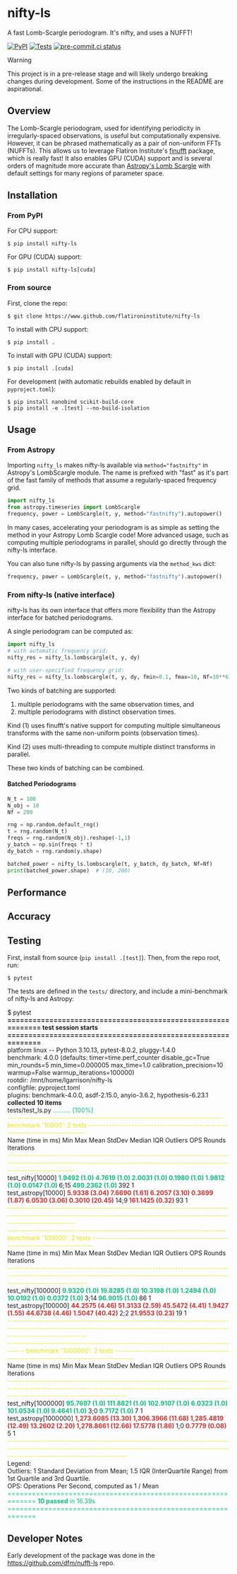 # nifty-ls
A fast Lomb-Scargle periodogram. It's nifty, and uses a NUFFT!

[![PyPI](https://img.shields.io/pypi/v/nifty-ls)](https://pypi.org/project/nifty-ls/) [![Tests](https://github.com/flatironinstitute/nifty-ls/actions/workflows/tests.yml/badge.svg)](https://github.com/flatironinstitute/nifty-ls/actions/workflows/tests.yml) [![pre-commit.ci status](https://results.pre-commit.ci/badge/github/flatironinstitute/nifty-ls/main.svg)](https://results.pre-commit.ci/latest/github/flatironinstitute/nifty-ls/main)

> [!WARNING]
> This project is in a pre-release stage and will likely undergo breaking changes during development. Some of the instructions in the README are aspirational.

## Overview
The Lomb-Scargle periodogram, used for identifying periodicity in irregularly-spaced
observations, is useful but computationally expensive. However, it can be
phrased mathematically as a pair of non-uniform FFTs (NUFFTs). This allows us to
leverage Flatiron Institute's [finufft](https://github.com/flatironinstitute/finufft/)
package, which is really fast! It also enables GPU (CUDA) support and is
several orders of magnitude more accurate than
[Astropy's Lomb Scargle](https://docs.astropy.org/en/stable/timeseries/lombscargle.html)
with default settings for many regions of parameter space.


## Installation
### From PyPI
For CPU support:

```console
$ pip install nifty-ls
```

For GPU (CUDA) support:

```console
$ pip install nifty-ls[cuda]
```


### From source
First, clone the repo:
```console
$ git clone https://www.github.com/flatironinstitute/nifty-ls
```

To install with CPU support:

```console
$ pip install .
```

To install with GPU (CUDA) support:

```console
$ pip install .[cuda]
```

For development (with automatic rebuilds enabled by default in `pyproject.toml`):
```console
$ pip install nanobind scikit-build-core
$ pip install -e .[test] --no-build-isolation
```


## Usage
### From Astropy
Importing `nifty_ls` makes nifty-ls available via `method="fastnifty"` in
Astropy's LombScargle module. The name is prefixed with "fast" as it's part
of the fast family of methods that assume a regularly-spaced frequency grid.

```python
import nifty_ls
from astropy.timeseries import LombScargle
frequency, power = LombScargle(t, y, method="fastnifty").autopower()
```

In many cases, accelerating your periodogram is as simple as setting the method
in your Astropy Lomb Scargle code! More advanced usage, such as computing multiple
periodograms in parallel, should go directly through the nifty-ls interface.

You can also tune nifty-ls by passing arguments via the `method_kws` dict:

```python
frequency, power = LombScargle(t, y, method="fastnifty").autopower()
```

### From nifty-ls (native interface)
nifty-ls has its own interface that offers more flexibility than the Astropy
interface for batched periodograms.

A single periodogram can be computed as:

```python
import nifty_ls
# with automatic frequency grid:
nifty_res = nifty_ls.lombscargle(t, y, dy)

# with user-specified frequency grid:
nifty_res = nifty_ls.lombscargle(t, y, dy, fmin=0.1, fmax=10, Nf=10**6)
```

Two kinds of batching are supported:

1. multiple periodograms with the same observation times, and
2. multiple periodograms with distinct observation times.

Kind (1) uses finufft's native support for computing multiple simultaneous transforms
with the same non-uniform points (observation times).

Kind (2) uses multi-threading to compute multiple distinct transforms in parallel.

These two kinds of batching can be combined.

#### Batched Periodograms

```python
N_t = 100
N_obj = 10
Nf = 200

rng = np.random.default_rng()
t = rng.random(N_t)
freqs = rng.random(N_obj).reshape(-1,1)
y_batch = np.sin(freqs * t)
dy_batch = rng.random(y.shape)

batched_power = nifty_ls.lombscargle(t, y_batch, dy_batch, Nf=Nf)
print(batched_power.shape)  # (10, 200)
```


## Performance


## Accuracy


## Testing
First, install from source (`pip install .[test]`). Then, from the repo root, run:

```console
$ pytest
```

The tests are defined in the `tests/` directory, and include a mini-benchmark of
nifty-ls and Astropy:

<div style='font-family: 'Droid Sans Mono', 'monospace', monospace, monospace; font-size: 14px;'><div><span>$ pytest                                                                                                                                                                                                                                          </span></div><div><span></span><span style='font-weight: bold;'>============================================================= test session starts =============================================================</span><span>                                                                                                                              </span></div><div><span>platform linux -- Python 3.10.13, pytest-8.0.2, pluggy-1.4.0                                                                                                                                                                                                                 </span></div><div><span>benchmark: 4.0.0 (defaults: timer=time.perf_counter disable_gc=True min_rounds=5 min_time=0.000005 max_time=1.0 calibration_precision=10 warmup=False warmup_iterations=100000)                                                                                              </span></div><div><span>rootdir: /mnt/home/lgarrison/nifty-ls                                                                                                                                                                                                                                        </span></div><div><span>configfile: pyproject.toml                                                                                                                                                                                                                                                   </span></div><div><span>plugins: benchmark-4.0.0, asdf-2.15.0, anyio-3.6.2, hypothesis-6.23.1                                                                                                                                                                                                        </span></div><div><span></span><span style='font-weight: bold;'>collected 10 items                                                                                                                            </span><span>                                                                                                                               </span></div><div><span>                                                                                                                                                                                                                                                                             </span></div><div><span>tests/test_ls.py </span><span style='color: #0dbc79;'>..........                                                                                                             [100%]</span><span>                                                                                                                               </span></div><div><span>                                                                                                                                                                                                                                                                             </span></div><div><span>                                                                                                                                                                                                                                                                             </span></div><div><span></span><span style='color: #e5e510;'>---------------------------------------------------------------------------- benchmark '10000': 2 tests ----------------------------------------------------------------------------</span><span>                                                                                         </span></div><div><span>Name (time in ms)          Min               Max              Mean            StdDev            Median               IQR            Outliers       OPS            Rounds  Iterations                                                                                         </span></div><div><span></span><span style='color: #e5e510;'>------------------------------------------------------------------------------------------------------------------------------------------------------------------------------------</span><span>                                                                                         </span></div><div><span>test_nifty[10000]     </span><span style='color: #0dbc79; font-weight: bold;'>  1.9492 (1.0)      4.7619 (1.0)      2.0031 (1.0)      0.1980 (1.0)      1.9812 (1.0)      0.0147 (1.0)    </span><span>      6;15</span><span style='color: #0dbc79; font-weight: bold;'>  499.2362 (1.0)    </span><span>     392           1                                                                                         </span></div><div><span>test_astropy[10000]   </span><span style='color: #cd3131; font-weight: bold;'>  5.9338 (3.04)     7.6690 (1.61)     6.2057 (3.10)     0.3699 (1.87)     6.0530 (3.06)     0.3010 (20.45)  </span><span>      14;9</span><span style='color: #cd3131; font-weight: bold;'>  161.1425 (0.32)   </span><span>      93           1                                                                                         </span></div><div><span></span><span style='color: #e5e510;'>------------------------------------------------------------------------------------------------------------------------------------------------------------------------------------</span><span>                                                                                         </span></div><div><span>                                                                                                                                                                                                                                                                             </span></div><div><span></span><span style='color: #e5e510;'>----------------------------------------------------------------------------- benchmark '100000': 2 tests ------------------------------------------------------------------------------</span><span>                                                                                     </span></div><div><span>Name (time in ms)            Min                Max               Mean            StdDev             Median               IQR            Outliers      OPS            Rounds  Iterations                                                                                     </span></div><div><span></span><span style='color: #e5e510;'>----------------------------------------------------------------------------------------------------------------------------------------------------------------------------------------</span><span>                                                                                     </span></div><div><span>test_nifty[100000]     </span><span style='color: #0dbc79; font-weight: bold;'>   9.9320 (1.0)      19.8285 (1.0)      10.3198 (1.0)      1.2494 (1.0)      10.0192 (1.0)      0.0372 (1.0)    </span><span>      3;14</span><span style='color: #0dbc79; font-weight: bold;'>  96.9015 (1.0)    </span><span>      86           1                                                                                     </span></div><div><span>test_astropy[100000]   </span><span style='color: #cd3131; font-weight: bold;'>  44.2575 (4.46)     51.3133 (2.59)     45.5472 (4.41)     1.9427 (1.55)     44.6738 (4.46)     1.5047 (40.42)  </span><span>       2;2</span><span style='color: #cd3131; font-weight: bold;'>  21.9553 (0.23)   </span><span>      19           1                                                                                     </span></div><div><span></span><span style='color: #e5e510;'>----------------------------------------------------------------------------------------------------------------------------------------------------------------------------------------</span><span>                                                                                     </span></div><div><span>                                                                                                                                                                                                                                                                             </span></div><div><span></span><span style='color: #e5e510;'>------------------------------------------------------------------------------------ benchmark '1000000': 2 tests ------------------------------------------------------------------------------------</span><span>                                                                       </span></div><div><span>Name (time in ms)                Min                   Max                  Mean             StdDev                Median                IQR            Outliers     OPS            Rounds  Iterations                                                                       </span></div><div><span></span><span style='color: #e5e510;'>------------------------------------------------------------------------------------------------------------------------------------------------------------------------------------------------------</span><span>                                                                       </span></div><div><span>test_nifty[1000000]     </span><span style='color: #0dbc79; font-weight: bold;'>     95.7697 (1.0)        111.8821 (1.0)        102.9107 (1.0)       6.0323 (1.0)        101.0534 (1.0)       9.4641 (1.0)    </span><span>       3;0</span><span style='color: #0dbc79; font-weight: bold;'>  9.7172 (1.0)    </span><span>       7           1                                                                       </span></div><div><span>test_astropy[1000000]   </span><span style='color: #cd3131; font-weight: bold;'>  1,273.6085 (13.30)    1,306.3966 (11.68)    1,285.4819 (12.49)    13.2602 (2.20)     1,278.8661 (12.66)    17.5778 (1.86)   </span><span>       1;0</span><span style='color: #cd3131; font-weight: bold;'>  0.7779 (0.08)   </span><span>       5           1                                                                       </span></div><div><span></span><span style='color: #e5e510;'>------------------------------------------------------------------------------------------------------------------------------------------------------------------------------------------------------</span><span>                                                                       </span></div><div><span>                                                                                                                                                                                                                                                                             </span></div><div><span>Legend:                                                                                                                                                                                                                                                                      </span></div><div><span>  Outliers: 1 Standard Deviation from Mean; 1.5 IQR (InterQuartile Range) from 1st Quartile and 3rd Quartile.                                                                                                                                                                </span></div><div><span>  OPS: Operations Per Second, computed as 1 / Mean                                                                                                                                                                                                                           </span></div><div><span></span><span style='color: #0dbc79;'>============================================================= </span><span style='color: #0dbc79; font-weight: bold;'>10 passed</span><span style='color: #0dbc79;'> in 16.39s =============================================================</span></div></div>

## Developer Notes
Early development of the package was done in the https://github.com/dfm/nufft-ls repo.
